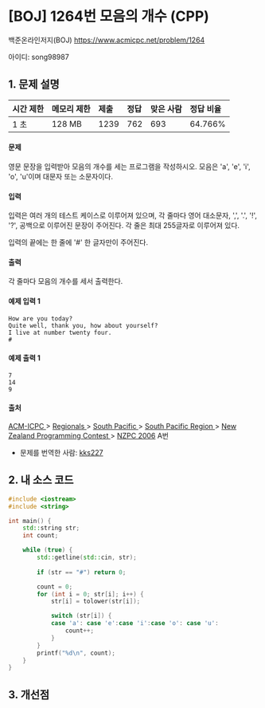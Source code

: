 # [BOJ] 1264번 모음의 개수 (CPP)

백준온라인저지(BOJ) https://www.acmicpc.net/problem/1264

아이디: song98987



## 1. 문제 설명

| 시간 제한 | 메모리 제한 | 제출 | 정답 | 맞은 사람 | 정답 비율 |
| :-------- | :---------- | :--- | :--- | :-------- | :-------- |
| 1 초      | 128 MB      | 1239 | 762  | 693       | 64.766%   |

#### 문제

영문 문장을 입력받아 모음의 개수를 세는 프로그램을 작성하시오. 모음은 'a', 'e', 'i', 'o', 'u'이며 대문자 또는 소문자이다.

#### 입력

입력은 여러 개의 테스트 케이스로 이루어져 있으며, 각 줄마다 영어 대소문자, ',', '.', '!', '?', 공백으로 이루어진 문장이 주어진다. 각 줄은 최대 255글자로 이루어져 있다.

입력의 끝에는 한 줄에 '#' 한 글자만이 주어진다.

#### 출력

각 줄마다 모음의 개수를 세서 출력한다.



#### 예제 입력 1

```
How are you today?
Quite well, thank you, how about yourself?
I live at number twenty four.
#
```

#### 예제 출력 1

```
7
14
9
```



#### 출처

[ACM-ICPC ](https://www.acmicpc.net/category/1)> [Regionals ](https://www.acmicpc.net/category/7)> [South Pacific ](https://www.acmicpc.net/category/92)> [South Pacific Region ](https://www.acmicpc.net/category/104)> [New Zealand Programming Contest ](https://www.acmicpc.net/category/93)> [NZPC 2006](https://www.acmicpc.net/category/detail/1142) A번

- 문제를 번역한 사람: [kks227](https://www.acmicpc.net/user/kks227)



## 2. 내 소스 코드

```c++
#include <iostream>
#include <string>

int main() {
	std::string str;
	int count;

	while (true) {
		std::getline(std::cin, str);
		
		if (str == "#") return 0;

		count = 0;
		for (int i = 0; str[i]; i++) {
			str[i] = tolower(str[i]);

			switch (str[i]) {
			case 'a': case 'e':case 'i':case 'o': case 'u':
				count++;
			}
		}
		printf("%d\n", count);
	}
}
```



## 3. 개선점

